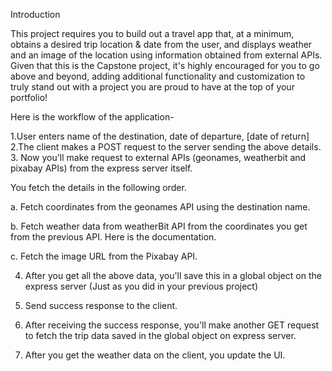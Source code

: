 Introduction

This project requires you to build out a travel app that, at a minimum, obtains a desired trip location & date from the user, and displays weather and an image of the location using information obtained from external APIs. Given that this is the Capstone project, it's highly encouraged for you to go above and beyond, adding additional functionality and customization to truly stand out with a project you are proud to have at the top of your portfolio!

Here is the workflow of the application-

1.User enters name of the destination, date of departure, [date of return]
2.The client makes a POST request to the server sending the above details.
3. Now you'll make request to external APIs (geonames, weatherbit and pixabay APIs) from the express server itself.

You fetch the details in the following order.

a. Fetch coordinates from the geonames API using the destination name.

b. Fetch weather data from weatherBit API from the coordinates you get from the previous API. Here is the documentation.

c. Fetch the image URL from the Pixabay API.

4. After you get all the above data, you'll save this in a global object on the express server (Just as you did in your previous project)

5. Send success response to the client.

6. After receiving the success response, you'll make another GET request to fetch the trip data saved in the global object on express server.

7. After you get the weather data on the client, you update the UI.
